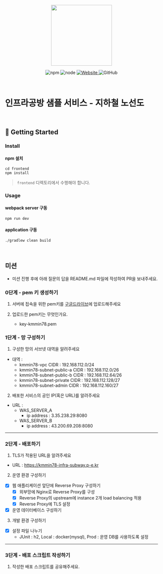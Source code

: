 <p align="center">
    <img width="200px;" src="https://raw.githubusercontent.com/woowacourse/atdd-subway-admin-frontend/master/images/main_logo.png"/>
</p>
<p align="center">
  <img alt="npm" src="https://img.shields.io/badge/npm-%3E%3D%205.5.0-blue">
  <img alt="node" src="https://img.shields.io/badge/node-%3E%3D%209.3.0-blue">
  <a href="https://edu.nextstep.camp/c/R89PYi5H" alt="nextstep atdd">
    <img alt="Website" src="https://img.shields.io/website?url=https%3A%2F%2Fedu.nextstep.camp%2Fc%2FR89PYi5H">
  </a>
  <img alt="GitHub" src="https://img.shields.io/github/license/next-step/atdd-subway-service">
</p>

<br>

# 인프라공방 샘플 서비스 - 지하철 노선도

<br>

## 🚀 Getting Started

### Install
#### npm 설치
```
cd frontend
npm install
```
> `frontend` 디렉토리에서 수행해야 합니다.

### Usage
#### webpack server 구동
```
npm run dev
```
#### application 구동
```
./gradlew clean build
```
<br>

## 미션

* 미션 진행 후에 아래 질문의 답을 README.md 파일에 작성하여 PR을 보내주세요.

### 0단계 - pem 키 생성하기

1. 서버에 접속을 위한 pem키를 [구글드라이브](https://drive.google.com/drive/folders/1dZiCUwNeH1LMglp8dyTqqsL1b2yBnzd1?usp=sharing)에 업로드해주세요

2. 업로드한 pem키는 무엇인가요. 
   - key-kmmin78.pem

### 1단계 - 망 구성하기
1. 구성한 망의 서브넷 대역을 알려주세요
- 대역 : 
  - kmmin78-vpc CIDR : 192.168.112.0/24
  - kmmin78-subnet-public-a CIDR : 192.168.112.0/26
  - kmmin78-subnet-public-b CIDR : 192.168.112.64/26
  - kmmin78-subnet-private CIDR : 192.168.112.128/27
  - kmmin78-subnet-admin CIDR : 192.168.112.160/27

2. 배포한 서비스의 공인 IP(혹은 URL)를 알려주세요

- URL : 
  - WAS_SERVER_A
    - ip address : 3.35.238.29:8080
  - WAS_SERVER_B
    - ip address : 43.200.69.208:8080



---

### 2단계 - 배포하기
1. TLS가 적용된 URL을 알려주세요

- URL : https://kmmin78-infra-subway.p-e.kr

2. 운영 환경 구성하기
- [x] 웹 애플리케이션 앞단에 Reverse Proxy 구성하기 
  - [x] 외부망에 Nginx로 Reverse Proxy를 구성
  - [x] Reverse Proxy의 upstream에 instance 2개 load balancing 적용
  - [x] Reverse Proxy에 TLS 설정
- [x] 운영 데이터베이스 구성하기
3. 개발 환경 구성하기
- [x] 설정 파일 나누기
  - JUnit : h2, Local : docker(mysql), Prod : 운영 DB를 사용하도록 설정
---

### 3단계 - 배포 스크립트 작성하기

1. 작성한 배포 스크립트를 공유해주세요.



